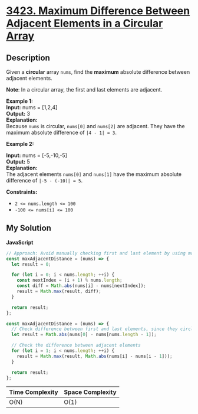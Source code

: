 # [3423. Maximum Difference Between Adjacent Elements in a Circular Array](https://leetcode.com/problems/maximum-difference-between-adjacent-elements-in-a-circular-array)

## Description

Given a **circular** array `nums`, find the **maximum** absolute difference between adjacent elements.

**Note**: In a circular array, the first and last elements are adjacent.

**Example 1:**  
**Input:** nums = \[1,2,4\]  
**Output:** 3  
**Explanation:**  
Because `nums` is circular, `nums[0]` and `nums[2]` are adjacent. They have the maximum absolute difference of `|4 - 1| = 3`.

**Example 2:**

**Input:** nums = \[-5,-10,-5\]  
**Output:** 5  
**Explanation:**  
The adjacent elements `nums[0]` and `nums[1]` have the maximum absolute difference of `|-5 - (-10)| = 5`.

**Constraints:**

- `2 <= nums.length <= 100`
- `-100 <= nums[i] <= 100`

## My Solution

**JavaScript**

```js
// Approach: Avoid manually checking first and last element by using modulo
const maxAdjacentDistance = (nums) => {
  let result = 0;

  for (let i = 0; i < nums.length; ++i) {
    const nextIndex = (i + 1) % nums.length;
    const diff = Math.abs(nums[i] - nums[nextIndex]);
    result = Math.max(result, diff);
  }

  return result;
};
```

```js
const maxAdjacentDistance = (nums) => {
  // Check difference between first and last elements, since they circle back to one another
  let result = Math.abs(nums[0] - nums[nums.length - 1]);

  // Check the difference between adjacent elements
  for (let i = 1; i < nums.length; ++i) {
    result = Math.max(result, Math.abs(nums[i] - nums[i - 1]));
  }

  return result;
};
```

| Time Complexity | Space Complexity |
| --------------- | ---------------- |
| O(N)            | O(1)             |
